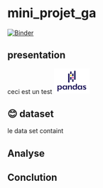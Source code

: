 # mini_projet_ga
[![Binder](https://mybinder.org/badge_logo.svg)](https://mybinder.org/v2/gh/sami239/mini_projet_ga/main?filpath=index.ipnb)
## presentation
 
 ceci est un test
 <img src="image/img.png" width="80px"> 

 ## :blush: dataset
le data set containt

## Analyse 


## Conclution